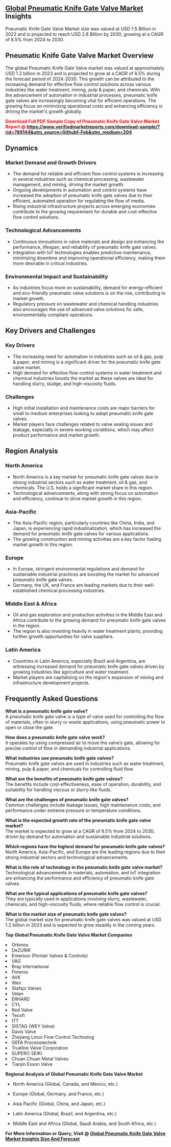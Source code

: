 <h2><a href="https://www.verifiedmarketreports.com/download-sample/?rid=789144&amp;utm_source=Githubf&amp;utm_medium=204" target="_blank">Global Pneumatic Knife Gate Valve Market</a> Insights</h2><p>Pneumatic Knife Gate Valve Market size was valued at USD 1.5 Billion in 2022 and is projected to reach USD 2.8 Billion by 2030, growing at a CAGR of 8.5% from 2024 to 2030.</p><p> <h2>Pneumatic Knife Gate Valve Market Overview</h2> <p>The global Pneumatic Knife Gate Valve market was valued at approximately USD 1.2 billion in 2023 and is projected to grow at a CAGR of 6.5% during the forecast period of 2024-2030. This growth can be attributed to the increasing demand for effective flow control solutions across various industries like water treatment, mining, pulp & paper, and chemicals. With the advancement of automation in industrial processes, pneumatic knife gate valves are increasingly becoming vital for efficient operations. The growing focus on minimizing operational costs and enhancing efficiency is driving the market's growth globally.</p> <p><strong><p><span class=""><span style="color: #ff0000;"><strong>Download Full PDF Sample Copy of Pneumatic Knife Gate Valve Market Report</strong> @ </span><a href="https://www.verifiedmarketreports.com/download-sample/?rid=789144&amp;utm_source=Githubf-Feb&amp;utm_medium=204" target="_blank">https://www.verifiedmarketreports.com/download-sample/?rid=789144&amp;utm_source=Githubf-Feb&amp;utm_medium=204</a></span></p></strong></p> <h2>Dynamics</h2> <h3>Market Demand and Growth Drivers</h3> <ul> <li>The demand for reliable and efficient flow control systems is increasing in several industries such as chemical processing, wastewater management, and mining, driving the market growth.</li> <li>Ongoing developments in automation and control systems have increased the adoption of pneumatic knife gate valves due to their efficient, automated operation for regulating the flow of media.</li> <li>Rising industrial infrastructure projects across emerging economies contribute to the growing requirement for durable and cost-effective flow control solutions.</li> </ul> <h3>Technological Advancements</h3> <ul> <li>Continuous innovations in valve materials and design are enhancing the performance, lifespan, and reliability of pneumatic knife gate valves.</li> <li>Integration with IoT technologies enables predictive maintenance, minimizing downtime and improving operational efficiency, making them more desirable in critical industries.</li> </ul> <h3>Environmental Impact and Sustainability</h3> <ul> <li>As industries focus more on sustainability, demand for energy-efficient and eco-friendly pneumatic valve solutions is on the rise, contributing to market growth.</li> <li>Regulatory pressure on wastewater and chemical handling industries also encourages the use of advanced valve solutions for safe, environmentally compliant operations.</li> </ul> <h2>Key Drivers and Challenges</h2> <h3>Key Drivers</h3> <ul> <li>The increasing need for automation in industries such as oil & gas, pulp & paper, and mining is a significant driver for the pneumatic knife gate valve market.</li> <li>High demand for effective flow control systems in water treatment and chemical industries boosts the market as these valves are ideal for handling slurry, sludge, and high-viscosity fluids.</li> </ul> <h3>Challenges</h3> <ul> <li>High initial installation and maintenance costs are major barriers for small to medium enterprises looking to adopt pneumatic knife gate valves.</li> <li>Market players face challenges related to valve sealing issues and leakage, especially in severe working conditions, which may affect product performance and market growth.</li> </ul> <h2>Region Analysis</h2> <h3>North America</h3> <ul> <li>North America is a key market for pneumatic knife gate valves due to strong industrial sectors such as water treatment, oil & gas, and chemicals. The U.S. holds a significant market share in this region.</li> <li>Technological advancements, along with strong focus on automation and efficiency, continue to drive market growth in this region.</li> </ul> <h3>Asia-Pacific</h3> <ul> <li>The Asia-Pacific region, particularly countries like China, India, and Japan, is experiencing rapid industrialization, which has increased the demand for pneumatic knife gate valves for various applications.</li> <li>The growing construction and mining activities are a key factor fueling market growth in this region.</li> </ul> <h3>Europe</h3> <ul> <li>In Europe, stringent environmental regulations and demand for sustainable industrial practices are boosting the market for advanced pneumatic knife gate valves.</li> <li>Germany, the UK, and France are leading markets due to their well-established chemical processing industries.</li> </ul> <h3>Middle East & Africa</h3> <ul> <li>Oil and gas exploration and production activities in the Middle East and Africa contribute to the growing demand for pneumatic knife gate valves in the region.</li> <li>The region is also investing heavily in water treatment plants, providing further growth opportunities for valve suppliers.</li> </ul> <h3>Latin America</h3> <ul> <li>Countries in Latin America, especially Brazil and Argentina, are witnessing increased demand for pneumatic knife gate valves driven by growing industries like agriculture and water treatment.</li> <li>Market players are capitalizing on the region's expansion of mining and infrastructure development projects.</li> </ul> <h2>Frequently Asked Questions</h2> <p><strong>What is a pneumatic knife gate valve?</strong><br> A pneumatic knife gate valve is a type of valve used for controlling the flow of materials, often in slurry or waste applications, using pneumatic power to open or close the gate.</p> <p><strong>How does a pneumatic knife gate valve work?</strong><br> It operates by using compressed air to move the valve’s gate, allowing for precise control of flow in demanding industrial applications.</p> <p><strong>What industries use pneumatic knife gate valves?</strong><br> Pneumatic knife gate valves are used in industries such as water treatment, mining, pulp & paper, and chemicals for controlling fluid flow.</p> <p><strong>What are the benefits of pneumatic knife gate valves?</strong><br> The benefits include cost-effectiveness, ease of operation, durability, and suitability for handling viscous or slurry-like fluids.</p> <p><strong>What are the challenges of pneumatic knife gate valves?</strong><br> Common challenges include leakage issues, high maintenance costs, and performance under extreme pressure or temperature conditions.</p> <p><strong>What is the expected growth rate of the pneumatic knife gate valve market?</strong><br> The market is expected to grow at a CAGR of 6.5% from 2024 to 2030, driven by demand for automation and sustainable industrial solutions.</p> <p><strong>Which regions have the highest demand for pneumatic knife gate valves?</strong><br> North America, Asia-Pacific, and Europe are the leading regions due to their strong industrial sectors and technological advancements.</p> <p><strong>What is the role of technology in the pneumatic knife gate valve market?</strong><br> Technological advancements in materials, automation, and IoT integration are enhancing the performance and efficiency of pneumatic knife gate valves.</p> <p><strong>What are the typical applications of pneumatic knife gate valves?</strong><br> They are typically used in applications involving slurry, wastewater, chemicals, and high-viscosity fluids, where reliable flow control is crucial.</p> <p><strong>What is the market size of pneumatic knife gate valves?</strong><br> The global market size for pneumatic knife gate valves was valued at USD 1.2 billion in 2023 and is expected to grow steadily in the coming years.</p> </p><p><strong>Top Global Pneumatic Knife Gate Valve Market Companies</strong></p><div data-test-id=""><p><li>Orbinox</li><li> DeZURIK</li><li> Emerson (Pentair Valves & Controls)</li><li> VAG</li><li> Bray International</li><li> Flowrox</li><li> AVK</li><li> Weir</li><li> Stafsjo Valves</li><li> Velan</li><li> ERHARD</li><li> CYL</li><li> Red Valve</li><li> Tecofi</li><li> ITT</li><li> SISTAG (WEY Valve)</li><li> Davis Valve</li><li> Zhejiang Linuo Flow Control Technolog</li><li> GEFA Processtechnik</li><li> Trueline Valve Corporation</li><li> SUPERO SEIKI</li><li> Chuan Chuan Metal Valves</li><li> Tianjin Exxon Valve</li></p><div><strong>Regional Analysis of&nbsp;Global Pneumatic Knife Gate Valve Market</strong></div><ul><li dir="ltr"><p dir="ltr">North America&nbsp;(Global, Canada, and Mexico, etc.)</p></li><li dir="ltr"><p dir="ltr">Europe (Global, Germany, and France, etc.)</p></li><li dir="ltr"><p dir="ltr">Asia Pacific&nbsp;(Global, China, and Japan, etc.)</p></li><li dir="ltr"><p dir="ltr">Latin America&nbsp;(Global, Brazil, and Argentina, etc.)</p></li><li dir="ltr">Middle East and Africa&nbsp;(Global, Saudi Arabia, and South Africa, etc.)</li></ul><p><strong>For More Information or Query, Visit @&nbsp;</strong><strong><a href="https://www.verifiedmarketreports.com/product/pneumatic-knife-gate-valve-market/?utm_source=Githubf&amp;utm_medium=204" target="_blank">Global Pneumatic Knife Gate Valve Market Insights Size And Forecast</a></strong></p></div>
